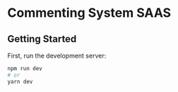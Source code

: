 # Commenting System SAAS

## Getting Started

First, run the development server:

```bash
npm run dev
# or
yarn dev
```

